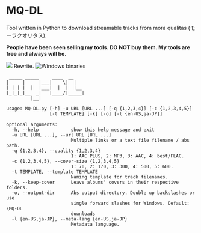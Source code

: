 # MQ-DL
Tool written in Python to download streamable tracks from mora qualitas (モーラクオリタス).    

**People have been seen selling my tools. DO NOT buy them. My tools are free and always will be.**

![](https://orion.feralhosting.com/sorrow/share/MQ-DL_test_R2.png)
Rewrite. ![Windows binaries](https://github.com/Sorrow446/MQ-DL/releases)

```
 _____ _____     ____  __
|     |     |___|    \|  |
| | | |  |  |___|  |  |  |__
|_|_|_|__  _|   |____/|_____|
         |__|

usage: MQ-DL.py [-h] -u URL [URL ...] [-q {1,2,3,4}] [-c {1,2,3,4,5}]
                [-t TEMPLATE] [-k] [-o] [-l {en-US,ja-JP}]

optional arguments:
  -h, --help            show this help message and exit
  -u URL [URL ...], --url URL [URL ...]
                        Multiple links or a text file filename / abs path.
  -q {1,2,3,4}, --quality {1,2,3,4}
                        1: AAC PLUS, 2: MP3, 3: AAC, 4: best/FLAC.
  -c {1,2,3,4,5}, --cover-size {1,2,3,4,5}
                        1: 70, 2: 170, 3: 300, 4: 500, 5: 600.
  -t TEMPLATE, --template TEMPLATE
                        Naming template for track filenames.
  -k, --keep-cover      Leave albums' covers in their respective folders.
  -o, --output-dir      Abs output directory. Double up backslashes or use
                        single forward slashes for Windows. Default: \MQ-DL
                        downloads
  -l {en-US,ja-JP}, --meta-lang {en-US,ja-JP}
                        Metadata language.
```
